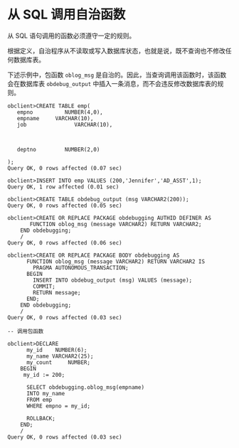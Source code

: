 从 SQL 调用自治函数 
=================================

从 SQL 语句调用的函数必须遵守一定的规则。

根据定义，自治程序从不读取或写入数据库状态，也就是说，既不查询也不修改任何数据库表。

下述示例中，包函数 `oblog_msg` 是自治的。因此，当查询调用该函数时，该函数会在数据库表 `obdebug_output` 中插入一条消息，而不会违反修改数据库表的规则。

```unknow
obclient>CREATE TABLE emp(  
   empno          NUMBER(4,0),  
   empname     VARCHAR(10),  
   job               VARCHAR(10),   
 
 
     
   deptno         NUMBER(2,0)   

);
Query OK, 0 rows affected (0.07 sec)

obclient>INSERT INTO emp VALUES (200,'Jennifer','AD_ASST',1);
Query OK, 1 row affected (0.01 sec)

obclient>CREATE TABLE obdebug_output (msg VARCHAR2(200));
Query OK, 0 rows affected (0.05 sec)
 
obclient>CREATE OR REPLACE PACKAGE obdebugging AUTHID DEFINER AS
       FUNCTION oblog_msg (message VARCHAR2) RETURN VARCHAR2;
    END obdebugging;
    /
Query OK, 0 rows affected (0.06 sec)

obclient>CREATE OR REPLACE PACKAGE BODY obdebugging AS
      FUNCTION oblog_msg (message VARCHAR2) RETURN VARCHAR2 IS
        PRAGMA AUTONOMOUS_TRANSACTION;
      BEGIN
        INSERT INTO obdebug_output (msg) VALUES (message);
        COMMIT;
        RETURN message;
      END;
    END obdebugging;
    /
Query OK, 0 rows affected (0.03 sec)

-- 调用包函数

obclient>DECLARE
      my_id    NUMBER(6);
      my_name VARCHAR2(25);
      my_count     NUMBER;
    BEGIN
     my_id := 200;
 
      SELECT obdebugging.oblog_msg(empname)
      INTO my_name
      FROM emp
      WHERE empno = my_id;
  
      ROLLBACK;
    END;
    /
Query OK, 0 rows affected (0.03 sec)
```


